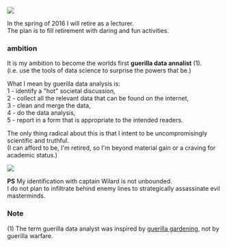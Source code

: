 
![](http://i.imgur.com/EUqpWPt.jpg)

In the spring of 2016 I will retire as a lecturer.  
The plan is to fill retirement with daring and fun activities.

### ambition
It is my ambition to become the worlds first **guerilla data annalist** (1).    
(i.e. use the tools of data science to surprise the powers that be.)

What I mean by guerilla data analysis is:   
1 - identify a "hot" societal discussion,  
2 - collect all the relevant data that can be found on the internet,  
3 - clean and merge the data,  
4 - do the data analysis,  
5 - report in a form that is appropriate to the intended readers.  

The only thing radical about this is that I intent to be uncompromisingly scientific and truthful.  
(I can afford to be, I'm retired, so I'm beyond material gain or a craving for academic status.)  

![](http://i.imgur.com/Ikxwitb.jpg)

**PS** 
My identification with captain Wilard is not unbounded.  
I do not plan to infiltrate behind enemy lines to strategically assassinate evil masterminds.  

### Note
(1) The term guerilla data analyst was inspired by [guerilla gardening](http://en.wikipedia.org/wiki/Guerrilla_gardening), not by guerilla warfare.


